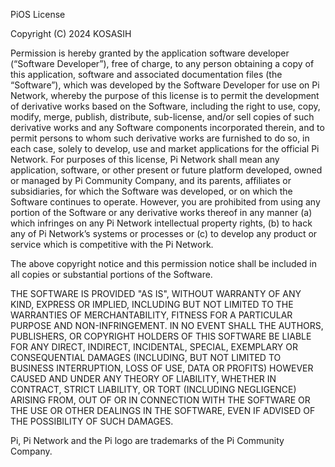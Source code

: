 PiOS License

Copyright (C) 2024 KOSASIH

Permission is hereby granted by the application software developer (“Software Developer”), free
of charge, to any person obtaining a copy of this application, software and associated
documentation files (the “Software”), which was developed by the Software Developer for use on
Pi Network, whereby the purpose of this license is to permit the development of derivative works
based on the Software, including the right to use, copy, modify, merge, publish, distribute,
sub-license, and/or sell copies of such derivative works and any Software components incorporated
therein, and to permit persons to whom such derivative works are furnished to do so, in each case,
solely to develop, use and market applications for the official Pi Network. For purposes of this
license, Pi Network shall mean any application, software, or other present or future platform
developed, owned or managed by Pi Community Company, and its parents, affiliates or subsidiaries,
for which the Software was developed, or on which the Software continues to operate. However,
you are prohibited from using any portion of the Software or any derivative works thereof in any
manner (a) which infringes on any Pi Network intellectual property rights, (b) to hack any of Pi
Network’s systems or processes or (c) to develop any product or service which is competitive with
the Pi Network.

The above copyright notice and this permission notice shall be included in all copies or
substantial portions of the Software.

THE SOFTWARE IS PROVIDED "AS IS", WITHOUT WARRANTY OF ANY KIND, EXPRESS OR IMPLIED,
INCLUDING BUT NOT LIMITED TO THE WARRANTIES OF MERCHANTABILITY, FITNESS FOR A PARTICULAR PURPOSE
AND NON-INFRINGEMENT. IN NO EVENT SHALL THE AUTHORS, PUBLISHERS, OR COPYRIGHT HOLDERS OF THIS
SOFTWARE BE LIABLE FOR ANY DIRECT, INDIRECT, INCIDENTAL, SPECIAL, EXEMPLARY OR CONSEQUENTIAL
DAMAGES (INCLUDING, BUT NOT LIMITED TO BUSINESS INTERRUPTION, LOSS OF USE, DATA OR PROFITS)
HOWEVER CAUSED AND UNDER ANY THEORY OF LIABILITY, WHETHER IN CONTRACT, STRICT LIABILITY, OR
TORT (INCLUDING NEGLIGENCE) ARISING FROM, OUT OF OR IN CONNECTION WITH THE SOFTWARE OR THE USE
OR OTHER DEALINGS IN THE SOFTWARE, EVEN IF ADVISED OF THE POSSIBILITY OF SUCH DAMAGES.

Pi, Pi Network and the Pi logo are trademarks of the Pi Community Company.

